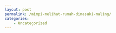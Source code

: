 ```yaml
---
layout: post
permalink: /mimpi-melihat-rumah-dimasuki-maling/
categories:
    - Uncategorized
---
```



